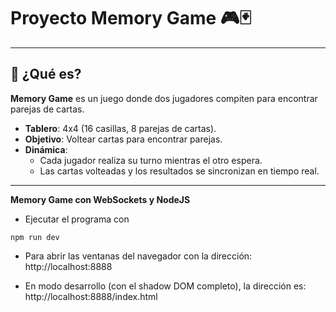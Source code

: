 # Proyecto **Memory Game** 🎮🃏
---

## 🚀 **¿Qué es?**

**Memory Game** es un juego donde dos jugadores compiten para encontrar parejas de cartas.  
- **Tablero**: 4x4 (16 casillas, 8 parejas de cartas).  
- **Objetivo**: Voltear cartas para encontrar parejas.  
- **Dinámica**: 
  - Cada jugador realiza su turno mientras el otro espera.
  - Las cartas volteadas y los resultados se sincronizan en tiempo real.

---
**Memory Game con WebSockets y NodeJS**
- Ejecutar el programa con

```
npm run dev
```
- Para abrir las ventanas del navegador con la dirección:
http://localhost:8888

- En modo desarrollo (con el shadow DOM completo), la dirección es:
http://localhost:8888/index.html
